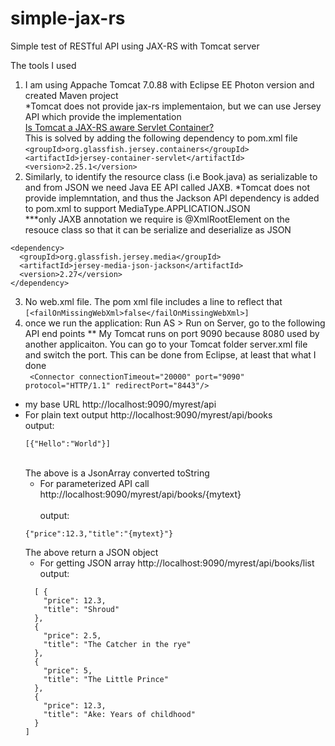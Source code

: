 # simple-jax-rs
Simple test of RESTful API using JAX-RS with Tomcat server

The tools I used
1. I am using Appache Tomcat 7.0.88 with Eclipse EE Photon version and created Maven project<br>
  *Tomcat does not provide jax-rs implementaion, but we can use Jersey API which provide the implementation<br>
      [Is Tomcat a JAX-RS aware Servlet Container?](https://stackoverflow.com/questions/30176555/is-tomcat-a-jax-rs-aware-servlet-container)<br>
      This is solved by adding the following dependency to pom.xml file
        ```
                <groupId>org.glassfish.jersey.containers</groupId>
                <artifactId>jersey-container-servlet</artifactId>
                <version>2.25.1</version>
        ```
2. Similarly, to identify the resource class (i.e Book.java) as serializable to and from JSON we need Java EE API called JAXB. 
  *Tomcat does not provide implemntation, and thus the Jackson API dependency is added to pom.xml to support MediaType.APPLICATION.JSON <br>
  ***only JAXB annotation we require is @XmlRootElement on the resouce class so that it can be serialize and deserialize as JSON<br>
  ```
  <dependency>
    <groupId>org.glassfish.jersey.media</groupId>
    <artifactId>jersey-media-json-jackson</artifactId>
    <version>2.27</version>
</dependency>
  ```
3. No web.xml file. The pom xml file includes a line to reflect that ```[<failOnMissingWebXml>false</failOnMissingWebXml>]```
4. once we run the application: Run AS > Run on Server, go to the following API end points
  ** My Tomcat runs on port 9090 because 8080 used by another applicaiton. You can go to your Tomcat folder server.xml file and switch the port. This
  can be done from Eclipse, at least that what I done<br>
  ``` <Connector connectionTimeout="20000" port="9090" protocol="HTTP/1.1" redirectPort="8443"/>```
  - my base URL http://localhost:9090/myrest/api <br>
  - For plain text output  http://localhost:9090/myrest/api/books<br>
    output: <br>
    ```
    [{"Hello":"World"}]
    ```
    <br>The above is a JsonArray converted toString <br>
    - For parameterized API call http://localhost:9090/myrest/api/books/{mytext}<br>
    <br>output: <br>
    ```
    {"price":12.3,"title":"{mytext}"}
    ```
    The above return a JSON object
    - For getting JSON array http://localhost:9090/myrest/api/books/list<br>
    output: <br>
    ```
      [ {
        "price": 12.3,
        "title": "Shroud"
      },
      {
        "price": 2.5,
        "title": "The Catcher in the rye"
      },
      {
        "price": 5,
        "title": "The Little Prince"
      },
      {
        "price": 12.3,
        "title": "Ake: Years of childhood"
      }
    ]
    ```
